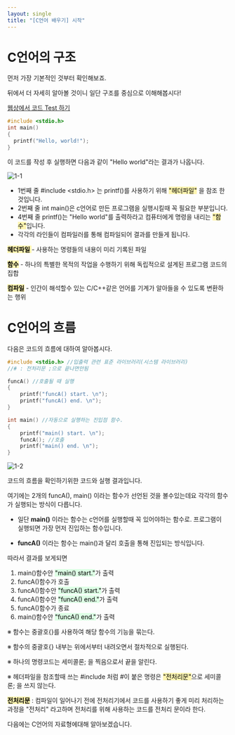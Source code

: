 ```yaml
---
layout: single
title: "[C언어 배우기] 시작"
---
```


# C언어의 구조

먼저 가장 기본적인 것부터 확인해보죠.

뒤에서 더 자세히 알아볼 것이니 일단 구조를 중심으로 이해해봅시다! 

[웹상에서 코드 Test 하기](https://replit.com/languages/c)

```c
#include <stdio.h>
int main()
{
  printf("Hello, world!");
}
```

이 코드를 작성 후 실행하면
다음과 같이 "Hello world"라는 결과가 나옵니다.

![1-1](https://user-images.githubusercontent.com/59260910/182160329-abf69f03-6227-4960-ac9c-4eb2ca2e3d29.JPG)

* 1번째 줄 #include <stdio.h> 는 printf()를 사용하기 위해 <mark style='background-color: #fff5b1'>"헤더파일"</mark> 을 참조 한 것입니다.
* 2번째 줄 int main()은 c언어로 만든 프로그램을 실행시킬때 꼭 필요한 부분입니다.
* 4번째 줄 printf()는 "Hello world"를 출력하라고 컴퓨터에게 명령을 내리는 <mark style='background-color: #fff5b1'>"함수"</mark>입니다.
* 각각의 라인들이 컴파일러를 통해 컴파일되어 결과를 만들게 됩니다.

<mark style='background-color: #fff5b1'> **헤더파일** </mark> - 사용하는 명령들의 내용이 미리 기록된 파일

<mark style='background-color: #fff5b1'>**함수**</mark> - 하나의 특별한 목적의 작업을 수행하기 위해 독립적으로 설계된 프로그램 코드의 집합

<mark style='background-color: #fff5b1'>**컴파일**</mark> - 인간이 해석할수 있는 C/C++같은 언어를 기계가 알아들을 수 있도록 변환하는 행위

# C언어의 흐름

다음은 코드의 흐름에 대하여 알아봅시다.

```c
#include <stdio.h> //입출력 관련 표준 라이브러리(시스템 라이브러리)
//# : 전처리문 ;으로 끝나면안됨

funcA() //호출될 때 실행
{
	printf("funcA() start. \n");
	printf("funcA() end. \n");
}

int main() //자동으로 실행하는 진입점 함수.
{
	printf("main() start. \n");
	funcA(); //호출
	printf("main() end. \n");
}
```

![1-2](https://user-images.githubusercontent.com/59260910/182168400-9ffc384f-7a15-4f3a-97cc-9a34453b6450.JPG)

코드의 흐름을 확인하기위한 코드와 실행 결과입니다.

여기에는 2개의 funcA(), main() 이라는 함수가 선언된 것을 볼수있는데요
각각의 함수가 실행되는 방식이 다릅니다.

* 일단 **main()** 이라는 함수는 c언어를 실행할때 꼭 있어야하는 함수로.
프로그램이 실행되면 가장 먼저 진입하는 함수입니다.

* **funcA()** 이라는 함수는 main()과 달리 호출을 통해 진입되는 방식입니다.

따라서 결과를 보게되면
1. main()함수안 <mark style='background-color: #dcffe4'>"main() start."</mark>가 출력
2. funcA()함수가 호출
3. funcA()함수안 <mark style='background-color: #dcffe4'>"funcA() start."</mark>가 출력
4. funcA()함수안 <mark style='background-color: #dcffe4'>"funcA() end."</mark>가 출력
5. funcA()함수가 종료
6. main()함수안 <mark style='background-color: #dcffe4'>"funcA() end."</mark>가 출력

※ 함수는 중괄호{}를 사용하여 해당 함수의 기능을 묶는다.

※ 함수의 중괄호{} 내부는 위에서부터 내려오면서 절차적으로 실행된다.

※ 하나의 명령코드는 세미콜론; 을 찍음으로서 끝을 알린다.

※ 헤더파일을 참조할때 쓰는 #include 처럼 #이 붙은 명령은 <mark style='background-color: #fff5b1'>"전처리문"</mark>으로 세미콜론; 을 쓰지 않는다.

<mark style='background-color: #fff5b1'>**전처리문**</mark> : 컴파일이 일어나기 전에 전처리기에서 코드를 사용하기 좋게 미리 처리하는 과정을 "전처리" 라고하며
전처리를 위해 사용하는 코드를 전처리 문이라 한다.

다음에는 C언어의 자료형에대해 알아보겠습니다.









